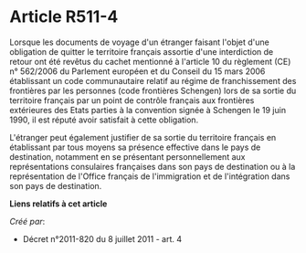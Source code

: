 # Article R511-4

Lorsque les documents de voyage d'un étranger faisant l'objet d'une obligation de quitter le territoire français assortie
d'une interdiction de retour ont été revêtus du cachet mentionné à l'article 10 du règlement (CE) n° 562/2006 du Parlement
européen et du Conseil du 15 mars 2006 établissant un code communautaire relatif au régime de franchissement des frontières
par les personnes (code frontières Schengen) lors de sa sortie du territoire français par un point de contrôle français aux
frontières extérieures des Etats parties à la convention signée à Schengen le 19 juin 1990, il est réputé avoir satisfait à
cette obligation. 

L'étranger peut également justifier de sa sortie du territoire français en établissant par tous moyens sa présence effective
dans le pays de destination, notamment en se présentant personnellement aux représentations consulaires françaises dans son
pays de destination ou à la représentation de l'Office français de l'immigration et de l'intégration dans son pays de
destination.

**Liens relatifs à cet article**

_Créé par_:

  - Décret n°2011-820 du 8 juillet 2011 - art. 4
